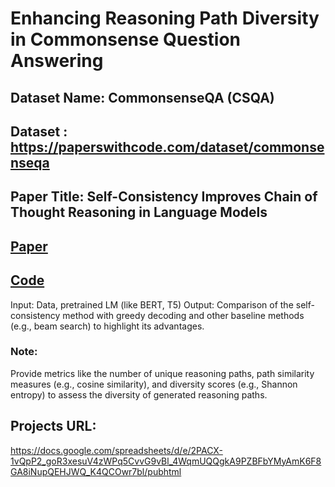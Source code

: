 # Enhancing Reasoning Path Diversity in Commonsense Question Answering
## Dataset Name: CommonsenseQA (CSQA)
## Dataset : https://paperswithcode.com/dataset/commonsenseqa
## Paper Title: Self-Consistency Improves Chain of Thought Reasoning in Language Models
## [Paper](https://arxiv.org/pdf/2203.11171v4)
## [Code](https://github.com/codelion/optillm/blob/main/optillm/self_consistency.py)
Input: Data, pretrained LM (like BERT, T5)
Output: Comparison of the self-consistency method with greedy decoding and other baseline methods (e.g., beam search) to highlight its advantages.  
### Note:
Provide metrics like the number of unique reasoning paths, path similarity measures (e.g., cosine similarity), and diversity scores (e.g., Shannon entropy) to assess the diversity of generated reasoning paths.
## Projects URL:
https://docs.google.com/spreadsheets/d/e/2PACX-1vQpP2_goR3xesuV4zWPq5CvvG9vBl_4WqmUQQgkA9PZBFbYMyAmK6F8GA8iNupQEHJWQ_K4QCOwr7bl/pubhtml  

